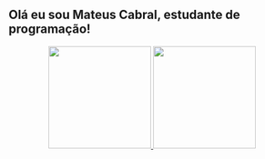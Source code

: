 ## Olá eu sou Mateus Cabral, estudante de programação!
<div align="center">
  <a href="https://github.com/Tentorias">
  <img height="180em" src="https://github-readme-stats.vercel.app/api?username=Tentorias&show_icons=false&theme=dracula&include_all_commits=true&count_private=true"/>
  <img height="180em" src="https://github-readme-stats.vercel.app/api/top-langs/?username=Tentorias&layout=compact&langs_count=7&theme=dracula"/>
</div>
